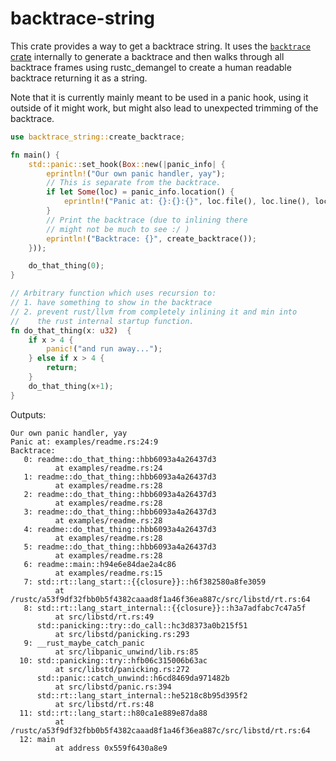 
# backtrace-string

This crate provides a way to get a backtrace string. It uses the
[`backtrace` crate](https://crates.io/crates/backtrace) internally
to generate a backtrace and then walks through all backtrace frames
using rustc_demangel to create a human readable backtrace returning
it as a string.

Note that it is currently mainly meant to be used in a panic hook,
using it outside of it might work, but might also lead to unexpected
trimming of the backtrace.


```rust
use backtrace_string::create_backtrace;

fn main() {
    std::panic::set_hook(Box::new(|panic_info| {
        eprintln!("Our own panic handler, yay");
        // This is separate from the backtrace.
        if let Some(loc) = panic_info.location() {
            eprintln!("Panic at: {}:{}:{}", loc.file(), loc.line(), loc.column());
        }
        // Print the backtrace (due to inlining there
        // might not be much to see :/ )
        eprintln!("Backtrace: {}", create_backtrace());
    }));

    do_that_thing(0);
}

// Arbitrary function which uses recursion to:
// 1. have something to show in the backtrace
// 2. prevent rust/llvm from completely inlining it and min into
//    the rust internal startup function.
fn do_that_thing(x: u32)  {
    if x > 4 {
        panic!("and run away...");
    } else if x > 4 {
        return;
    }
    do_that_thing(x+1);
}
```

Outputs:

```
Our own panic handler, yay
Panic at: examples/readme.rs:24:9
Backtrace:
   0: readme::do_that_thing::hbb6093a4a26437d3
          at examples/readme.rs:24
   1: readme::do_that_thing::hbb6093a4a26437d3
          at examples/readme.rs:28
   2: readme::do_that_thing::hbb6093a4a26437d3
          at examples/readme.rs:28
   3: readme::do_that_thing::hbb6093a4a26437d3
          at examples/readme.rs:28
   4: readme::do_that_thing::hbb6093a4a26437d3
          at examples/readme.rs:28
   5: readme::do_that_thing::hbb6093a4a26437d3
          at examples/readme.rs:28
   6: readme::main::h94e6e84dae2a4c86
          at examples/readme.rs:15
   7: std::rt::lang_start::{{closure}}::h6f382580a8fe3059
          at /rustc/a53f9df32fbb0b5f4382caaad8f1a46f36ea887c/src/libstd/rt.rs:64
   8: std::rt::lang_start_internal::{{closure}}::h3a7adfabc7c47a5f
          at src/libstd/rt.rs:49
      std::panicking::try::do_call::hc3d8373a0b215f51
          at src/libstd/panicking.rs:293
   9: __rust_maybe_catch_panic
          at src/libpanic_unwind/lib.rs:85
  10: std::panicking::try::hfb06c315006b63ac
          at src/libstd/panicking.rs:272
      std::panic::catch_unwind::h6cd8469da971482b
          at src/libstd/panic.rs:394
      std::rt::lang_start_internal::he5218c8b95d395f2
          at src/libstd/rt.rs:48
  11: std::rt::lang_start::h80ca1e889e87da88
          at /rustc/a53f9df32fbb0b5f4382caaad8f1a46f36ea887c/src/libstd/rt.rs:64
  12: main
          at address 0x559f6430a8e9
```